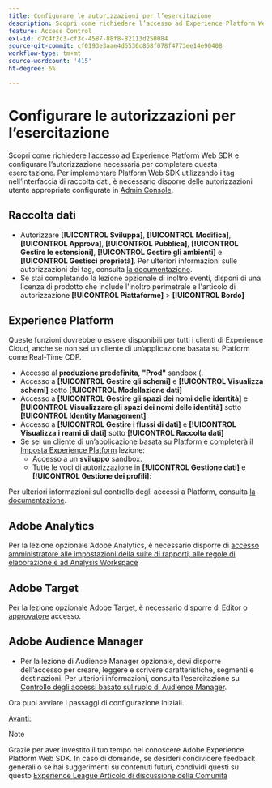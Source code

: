 ```yaml
---
title: Configurare le autorizzazioni per l’esercitazione
description: Scopri come richiedere l’accesso ad Experience Platform Web SDK e configurare l’autorizzazione necessaria per completare l’esercitazione Implementa Adobe Experience Cloud con Web SDK.
feature: Access Control
exl-id: d7c4f2c3-cf3c-4587-88f8-82113d250084
source-git-commit: cf0193e3aae4d6536c868f078f4773ee14e90408
workflow-type: tm+mt
source-wordcount: '415'
ht-degree: 6%

---
```


# Configurare le autorizzazioni per l’esercitazione

Scopri come richiedere l’accesso ad Experience Platform Web SDK e configurare l’autorizzazione necessaria per completare questa esercitazione. Per implementare Platform Web SDK utilizzando i tag nell’interfaccia di raccolta dati, è necessario disporre delle autorizzazioni utente appropriate configurate in [Admin Console](https://adminconsole.adobe.com).

## Raccolta dati

* Autorizzare **[!UICONTROL Sviluppa]**, **[!UICONTROL Modifica]**, **[!UICONTROL Approva]**, **[!UICONTROL Pubblica]**, **[!UICONTROL Gestire le estensioni]**, **[!UICONTROL Gestire gli ambienti]** e **[!UICONTROL Gestisci proprietà]**. Per ulteriori informazioni sulle autorizzazioni dei tag, consulta [la documentazione](https://experienceleague.adobe.com/docs/experience-platform/tags/admin/user-permissions.html).
* Se stai completando la lezione opzionale di inoltro eventi, disponi di una licenza di prodotto che include l&#39;inoltro perimetrale e l&#39;articolo di autorizzazione **[!UICONTROL Piattaforme]** > **[!UICONTROL Bordo]**

## Experience Platform

Queste funzioni dovrebbero essere disponibili per tutti i clienti di Experience Cloud, anche se non sei un cliente di un’applicazione basata su Platform come Real-Time CDP.

* Accesso al **produzione predefinita**, **&quot;Prod&quot;** sandbox (.
* Accesso a **[!UICONTROL Gestire gli schemi]** e **[!UICONTROL Visualizza schemi]** sotto **[!UICONTROL Modellazione dati]**
* Accesso a **[!UICONTROL Gestire gli spazi dei nomi delle identità]** e **[!UICONTROL Visualizzare gli spazi dei nomi delle identità]** sotto **[!UICONTROL Identity Management]**
* Accesso a **[!UICONTROL Gestire i flussi di dati]** e **[!UICONTROL Visualizza i reami di dati]** sotto **[!UICONTROL Raccolta dati]**
* Se sei un cliente di un’applicazione basata su Platform e completerà il [Imposta Experience Platform](setup-experience-platform.md) lezione:
   * Accesso a un **sviluppo** sandbox.
   * Tutte le voci di autorizzazione in **[!UICONTROL Gestione dati]** e **[!UICONTROL Gestione dei profili]**:


Per ulteriori informazioni sul controllo degli accessi a Platform, consulta [la documentazione](https://experienceleague.adobe.com/docs/experience-platform/access-control/home.html?lang=it).

## Adobe Analytics

Per la lezione opzionale Adobe Analytics, è necessario disporre di [accesso amministratore alle impostazioni della suite di rapporti, alle regole di elaborazione e ad Analysis Workspace](https://experienceleague.adobe.com/docs/analytics/admin/admin-console/home.html?lang=it)

## Adobe Target

Per la lezione opzionale Adobe Target, è necessario disporre di [Editor o approvatore](https://experienceleague.adobe.com/docs/target/using/administer/manage-users/enterprise/properties-overview.html#section_8C425E43E5DD4111BBFC734A2B7ABC80) accesso.

## Adobe Audience Manager

* Per la lezione di Audience Manager opzionale, devi disporre dell’accesso per creare, leggere e scrivere caratteristiche, segmenti e destinazioni. Per ulteriori informazioni, consulta l’esercitazione su [Controllo degli accessi basato sul ruolo di Audience Manager](https://experienceleague.adobe.com/docs/audience-manager-learn/tutorials/setup-and-admin/user-management/setting-permissions-with-role-based-access-control.html?lang=en).

Ora puoi avviare i passaggi di configurazione iniziali.

[Avanti: ](configure-schemas.md)

>[!NOTE]
>
>Grazie per aver investito il tuo tempo nel conoscere Adobe Experience Platform Web SDK. In caso di domande, se desideri condividere feedback generali o se hai suggerimenti su contenuti futuri, condividi questi su questo [Experience League Articolo di discussione della Comunità](https://experienceleaguecommunities.adobe.com/t5/adobe-experience-platform-launch/tutorial-discussion-implement-adobe-experience-cloud-with-web/td-p/444996)

